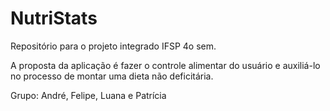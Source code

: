 # NutriStats
Repositório para o projeto integrado IFSP 4o sem.

A proposta da aplicação é fazer o controle alimentar do usuário e auxiliá-lo no processo de montar uma dieta não deficitária. 

Grupo: André, Felipe, Luana e Patrícia
